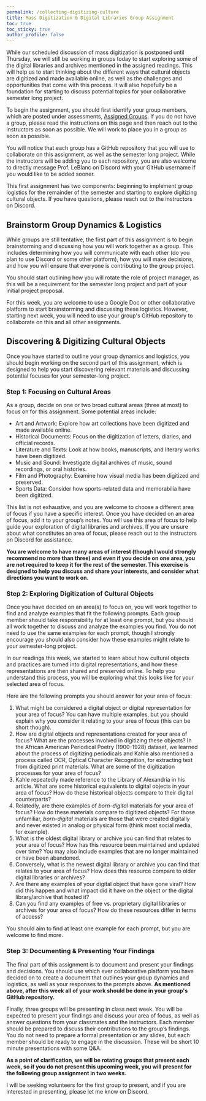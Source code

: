 ```yaml
---
permalink: /collecting-digitizing-culture
title: Mass Digitization & Digital Libraries Group Assignment
toc: true
toc_sticky: true
author_profile: false
---
```


While our scheduled discussion of mass digitization is postponed until Thursday, we will still be working in groups today to start exploring some of the digital libraries and archives mentioned in the assigned readings. This will help us to start thinking about the different ways that cultural objects are digitized and made available online, as well as the challenges and opportunities that come with this process. It will also hopefully be a foundation for starting to discuss potential topics for your collaborative semester long project.

To begin the assignment, you should first identify your group members, which are posted under assessments, [Assigned Groups]({{site.baseurl}}/assessments/04-groups). If you do not have a group, please read the instructions on this page and then reach out to the instructors as soon as possible. We will work to place you in a group as soon as possible.

You will notice that each group has a GitHub repository that you will use to collaborate on this assignment, as well as the semester long project. While the instructors will be adding you to each repository, you are also welcome to directly message Prof. LeBlanc on Discord with your GitHub username if you would like to be added sooner.

This first assignment has two components: beginning to implement group logistics for the remainder of the semester and starting to explore digitizing cultural objects. If you have questions, please reach out to the instructors on Discord.

## Brainstorm Group Dynamics & Logistics

While groups are still tentative, the first part of this assignment is to begin brainstorming and discussing how you will work together as a group. This includes determining how you will communicate with each other (do you plan to use Discord or some other platform), how you will make decisions, and how you will ensure that everyone is contributing to the group project.

You should start outlining how you will rotate the role of project manager, as this will be a requirement for the semester long project and part of your initial project proposal.

For this week, you are welcome to use a Google Doc or other collaborative platform to start brainstorming and discussing these logistics. However, starting next week, you will need to use your group's GitHub repository to collaborate on this and all other assignments.

## Discovering & Digitizing Cultural Objects

Once you have started to outline your group dynamics and logistics, you should begin working on the second part of this assignment, which is designed to help you start discovering relevant materials and discussing potential focuses for your semester-long project.

### Step 1: Focusing on Cultural Areas

As a group, decide on one or two broad cultural areas (three at most) to focus on for this assignment. Some potential areas include:

- Art and Artwork: Explore how art collections have been digitized and made available online.
- Historical Documents: Focus on the digitization of letters, diaries, and official records.
- Literature and Texts: Look at how books, manuscripts, and literary works have been digitized.
- Music and Sound: Investigate digital archives of music, sound recordings, or oral histories.
- Film and Photography: Examine how visual media has been digitized and preserved.
- Sports Data: Consider how sports-related data and memorabilia have been digitized.

This list is not exhaustive, and you are welcome to choose a different area of focus if you have a specific interest. Once you have decided on an area of focus, add it to your group’s notes. You will use this area of focus to help guide your exploration of digital libraries and archives. If you are unsure about what constitutes an area of focus, please reach out to the instructors on Discord for assistance.

**You are welcome to have many areas of interest (though I would strongly recommend no more than three) and even if you decide on one area, you are not required to keep it for the rest of the semester. This exercise is designed to help you discuss and share your interests, and consider what directions you want to work on.**

### Step 2: Exploring Digitization of Cultural Objects

Once you have decided on an area(s) to focus on, you will work together to find and analyze examples that fit the following prompts. Each group member should take responsibility for at least one prompt, but you should all work together to discuss and analyze the examples you find. You do not need to use the same examples for each prompt, though I strongly encourage you should also consider how these examples might relate to your semester-long project.

In our readings this week, we started to learn about how cultural objects and practices are turned into digital representations, and how these representations are then shared and preserved online. To help you understand this process, you will be exploring what this looks like for your selected area of focus.

Here are the following prompts you should answer for your area of focus:

1. What might be considered a digital object or digital representation for your area of focus? You can have multiple examples, but you should explain why you consider it relating to your area of focus (this can be short though).
2. How are digital objects and representations created for your area of focus? What are the processes involved in digitizing these objects? In the African American Periodical Poetry (1900-1928) dataset, we learned about the process of digitizing periodicals and Kahle also mentioned a process called OCR, Optical Character Recognition, for extracting text from digitized print materials. What are some of the digitization processes for your area of focus?
3. Kahle repeatedly made reference to the Library of Alexandria in his article. What are some historical equivalents to digital objects in your area of focus? How do these historical objects compare to their digital counterparts?
4. Relatedly, are there examples of *born-digital* materials for your area of focus? How do these materials compare to digitized objects? For those unfamiliar, *born-digital* materials are those that were created digitally and never existed in analog or physical form (think most social media, for example).
5. What is the oldest digital library or archive you can find that relates to your area of focus? How has this resource been maintained and updated over time? You may also include examples that are no longer maintained or have been abandoned.
6. Conversely, what is the newest digital library or archive you can find that relates to your area of focus? How does this resource compare to older digital libraries or archives?
7. Are there any examples of your digital object that have gone viral? How did this happen and what impact did it have on the object or the digital library/archive that hosted it?
8. Can you find any examples of free vs. proprietary digital libraries or archives for your area of focus? How do these resources differ in terms of access?

You should aim to find at least one example for each prompt, but you are welcome to find more.

### Step 3: Documenting & Presenting Your Findings

The final part of this assignment is to document and present your findings and decisions. You should use which ever collaborative platform you have decided on to create a document that outlines your group dynamics and logistics, as well as your responses to the prompts above. **As mentioned above, after this week all of your work should be done in your group's GitHub repository.**

Finally, three groups will be presenting in class next week. You will be expected to present your findings and discuss your area of focus, as well as answer questions from your classmates and the instructors. Each member should be prepared to discuss their contributions to the group’s findings. You do not need to prepare a formal presentation or any slides, but each member should be ready to engage in the discussion. These will be short 10 minute presentations with some Q&A.

**As a point of clarification, we will be rotating groups that present each week, so if you do not present this upcoming week, you will present for the following group assignment in two weeks.**

I will be seeking volunteers for the first group to present, and if you are interested in presenting, please let me know on Discord.